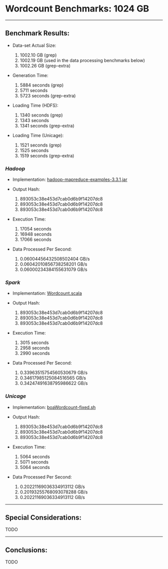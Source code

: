 # Wordcount Benchmarks: 1024 GB

---
## Benchmark Results:

- Data-set Actual Size:
  1. 1002.10 GB (grep)
  2. 1002.19 GB (used in the data processing benchmarks below)
  3. 1002.26 GB (grep-extra)

- Generation Time:
  1. 5884 seconds (grep)
  2. 5711 seconds
  3. 5723 seconds (grep-extra)

- Loading Time (HDFS):
  1. 1340 seconds (grep)
  2. 1343 seconds
  3. 1341 seconds (grep-extra)

- Loading Time (Unicage):
  1. 1521 seconds (grep)
  2. 1525 seconds
  3. 1519 seconds (grep-extra)


### ***Hadoop***

- Implementation: [hadoop-mapreduce-examples-3.3.1.jar](../../../../../workloads/batch/wordcount/javaWordcount/hadoop-mapreduce-examples-3.3.1.jar)

- Output Hash:
  1. 893053c38e453d7cab0d6b9f14207dc8
  2. 893053c38e453d7cab0d6b9f14207dc8
  3. 893053c38e453d7cab0d6b9f14207dc8

- Execution Time: 
  1. 17054 seconds
  2. 16948 seconds
  3. 17066 seconds

- Data Processed Per Second: 
  1. 0.06004456432508502404 GB/s
  2. 0.06042010856738258201 GB/s
  3. 0.06000234384155631079 GB/s


### ***Spark***

- Implementation: [Wordcount.scala](../../../../../workloads/batch/wordcount/scalaWordcount/src/main/scala/WordCount.scala%20(buffer%20overflow))

- Output Hash:
  1. 893053c38e453d7cab0d6b9f14207dc8
  2. 893053c38e453d7cab0d6b9f14207dc8
  3. 893053c38e453d7cab0d6b9f14207dc8

- Execution Time: 
  1. 3015 seconds
  2. 2958 seconds
  3. 2990 seconds

- Data Processed Per Second:
  1. 0.33963515754560530679 GB/s
  2. 0.34617985125084516565 GB/s
  3. 0.34247491638795986622 GB/s


### ***Unicage***

- Implementation: [boaWordcount-fixed.sh](../../../../../workloads/batch/wordcount/bashWordcount/boaWordcount/boaWordcount-fixed.sh)

- Output Hash:
  1. 893053c38e453d7cab0d6b9f14207dc8
  2. 893053c38e453d7cab0d6b9f14207dc8
  3. 893053c38e453d7cab0d6b9f14207dc8

- Execution Time: 
  1. 5064 seconds
  2. 5071 seconds
  3. 5064 seconds

- Data Processed Per Second: 
  1. 0.20221169036334913112 GB/s
  2. 0.20193255768093078288 GB/s
  3. 0.20221169036334913112 GB/s


---
## Special Considerations:

TODO


---
## Conclusions:

TODO